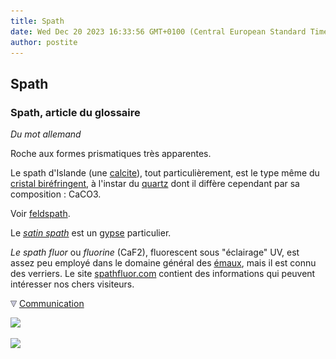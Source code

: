 ```yaml
---
title: Spath
date: Wed Dec 20 2023 16:33:56 GMT+0100 (Central European Standard Time)
author: postite
---
```


## Spath
### Spath, article du glossaire
 _Du mot allemand_

Roche aux formes prismatiques très apparentes.

Le spath d'Islande (une [calcite](calcite.html)), tout particulièrement, est le type même du [cristal biréfringent](cristal.html#birefringent), à l'instar du [quartz](quartz.html) dont il diffère cependant par sa composition : CaCO3.

Voir [feldspath](feldspath.html).

Le _[satin spath](gypse.html#satinspar)_ est un [gypse](gypse.html) particulier.

_Le spath fluor_ ou _fluorine_ (CaF2), fluorescent sous "éclairage" UV, est assez peu employé dans le domaine général des [émaux](email.html), mais il est connu des verriers. Le site [spathfluor.com](http://www.spathfluor.com/) contient des informations qui peuvent intéresser nos chers visiteurs.



![](images/flechebas.gif) [Communication](http://www.artrealite.com/annonceurs.htm) 

[![](https://cbonvin.fr/sites/regie.artrealite.com/visuels/campagne1.png)](index-2.html#20131014)

![](https://cbonvin.fr/sites/regie.artrealite.com/visuels/campagne2.png)
